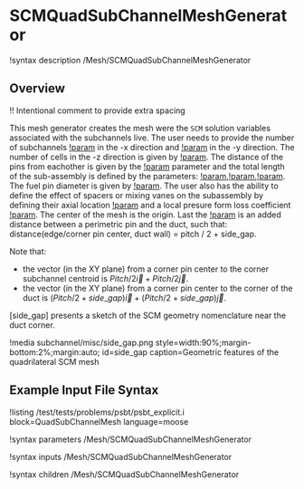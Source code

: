# SCMQuadSubChannelMeshGenerator

!syntax description /Mesh/SCMQuadSubChannelMeshGenerator

## Overview

!! Intentional comment to provide extra spacing

This mesh generator creates the mesh were the `SCM` solution variables associated with the subchannels live.
The user needs to provide the number of subchannels [!param](/Mesh/SCMQuadSubChannelMeshGenerator/nx) in the -x direction and [!param](/Mesh/SCMQuadSubChannelMeshGenerator/ny) in the -y direction.
The number of cells in the -z direction is given by [!param](/Mesh/SCMQuadSubChannelMeshGenerator/n_cells). The distance of the pins from eachother is given by the [!param](/Mesh/SCMQuadSubChannelMeshGenerator/pitch) parameter and the total length of the sub-assembly is defined by the parameters:
[!param](/Mesh/SCMQuadSubChannelMeshGenerator/heated_length),[!param](/Mesh/SCMQuadSubChannelMeshGenerator/unheated_length_entry),[!param](/Mesh/SCMQuadSubChannelMeshGenerator/unheated_length_entry). The fuel pin diameter is given by [!param](/Mesh/SCMQuadSubChannelMeshGenerator/pin_diameter). The user also has the ability to define the effect of spacers or mixing vanes on the subassembly by defining their axial location [!param](/Mesh/SCMQuadSubChannelMeshGenerator/spacer_z) and a local presure form loss coefficient [!param](/Mesh/SCMQuadSubChannelMeshGenerator/spacer_k). The center of the mesh is the origin. Last the [!param](/Mesh/SCMQuadSubChannelMeshGenerator/side_gap) is an added distance between a perimetric pin and the duct, such that: distance(edge/corner pin center, duct wall) = pitch / 2 + side_gap.

Note that:

- the vector (in the XY plane) from a corner pin center to the corner subchannel centroid is $Pitch/2 \vec{i} + Pitch/2 \vec{j}$.
- the vector (in the XY plane) from a corner pin center to the corner of the duct is $(Pitch/2 + side\_gap) \vec{i} + (Pitch/2 + side\_gap) \vec{j}$.

[side_gap] presents a sketch of the SCM geometry nomenclature near the duct corner.

!media subchannel/misc/side_gap.png
    style=width:90%;margin-bottom:2%;margin:auto;
    id=side_gap
    caption=Geometric features of the quadrilateral SCM mesh

## Example Input File Syntax

!listing /test/tests/problems/psbt/psbt_explicit.i block=QuadSubChannelMesh language=moose

!syntax parameters /Mesh/SCMQuadSubChannelMeshGenerator

!syntax inputs /Mesh/SCMQuadSubChannelMeshGenerator

!syntax children /Mesh/SCMQuadSubChannelMeshGenerator
